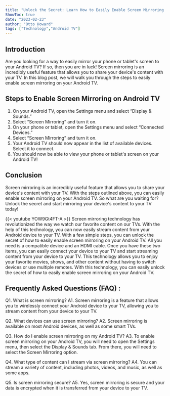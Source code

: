 ```yaml
---
title: "Unlock the Secret: Learn How to Easily Enable Screen Mirroring on Your Android TV!"
ShowToc: true 
date: "2023-02-23"
author: "Otto Howard" 
tags: ["Technology","Android TV"]
---
```

## Introduction
Are you looking for a way to easily mirror your phone or tablet's screen to your Android TV? If so, then you are in luck! Screen mirroring is an incredibly useful feature that allows you to share your device's content with your TV. In this blog post, we will walk you through the steps to easily enable screen mirroring on your Android TV. 

## Steps to Enable Screen Mirroring on Android TV
1. On your Android TV, open the Settings menu and select “Display & Sounds.”
2. Select “Screen Mirroring” and turn it on.
3. On your phone or tablet, open the Settings menu and select “Connected Devices.”
4. Select “Screen Mirroring” and turn it on.
5. Your Android TV should now appear in the list of available devices. Select it to connect.
6. You should now be able to view your phone or tablet's screen on your Android TV!

## Conclusion
Screen mirroring is an incredibly useful feature that allows you to share your device's content with your TV. With the steps outlined above, you can easily enable screen mirroring on your Android TV. So what are you waiting for? Unlock the secret and start mirroring your device's content to your TV today!

{{< youtube YOW9Gt4FT-A >}} 
Screen mirroring technology has revolutionized the way we watch our favorite content on our TVs. With the help of this technology, you can now easily stream content from your Android device to your TV. With a few simple steps, you can unlock the secret of how to easily enable screen mirroring on your Android TV. All you need is a compatible device and an HDMI cable. Once you have these two items, you can easily connect your device to your TV and start streaming content from your device to your TV. This technology allows you to enjoy your favorite movies, shows, and other content without having to switch devices or use multiple remotes. With this technology, you can easily unlock the secret of how to easily enable screen mirroring on your Android TV.

## Frequently Asked Questions (FAQ) :
Q1. What is screen mirroring?
A1. Screen mirroring is a feature that allows you to wirelessly connect your Android device to your TV, allowing you to stream content from your device to your TV.

Q2. What devices can use screen mirroring?
A2. Screen mirroring is available on most Android devices, as well as some smart TVs.

Q3. How do I enable screen mirroring on my Android TV?
A3. To enable screen mirroring on your Android TV, you will need to open the Settings menu, then select the Display & Sounds tab. From there, you will need to select the Screen Mirroring option.

Q4. What type of content can I stream via screen mirroring?
A4. You can stream a variety of content, including photos, videos, and music, as well as some apps.

Q5. Is screen mirroring secure?
A5. Yes, screen mirroring is secure and your data is encrypted when it is transferred from your device to your TV.


